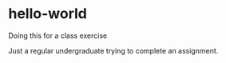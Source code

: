 # hello-world
Doing this for a class exercise

Just a regular undergraduate trying to complete an assignment.
